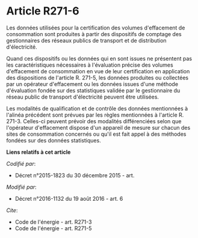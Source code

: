 # Article R271-6

Les données utilisées pour la certification des volumes d'effacement de consommation sont produites à partir des dispositifs
de comptage des gestionnaires des réseaux publics de transport et de distribution d'électricité. 

Quand ces dispositifs ou les données qui en sont issues ne présentent pas les caractéristiques nécessaires à l'évaluation
précise des volumes d'effacement de consommation en vue de leur certification en application des dispositions de l'article R.
271-5, les données produites ou collectées par un opérateur d'effacement ou les données issues d'une méthode d'évaluation
fondée sur des statistiques validée par le gestionnaire du réseau public de transport d'électricité peuvent être utilisées.

Les modalités de qualification et de contrôle des données mentionnées à l'alinéa précédent sont prévues par les règles
mentionnées à l'article R. 271-3. Celles-ci peuvent prévoir des modalités différenciées selon que l'opérateur d'effacement
dispose d'un appareil de mesure sur chacun des sites de consommation concernés ou qu'il est fait appel à des méthodes fondées
sur des données statistiques.

**Liens relatifs à cet article**

_Codifié par_:

  - Décret n°2015-1823 du 30 décembre 2015 - art.

_Modifié par_:

  - Décret n°2016-1132 du 19 août 2016 - art. 6

_Cite_:

  - Code de l'énergie - art. R271-3
  - Code de l'énergie - art. R271-5
